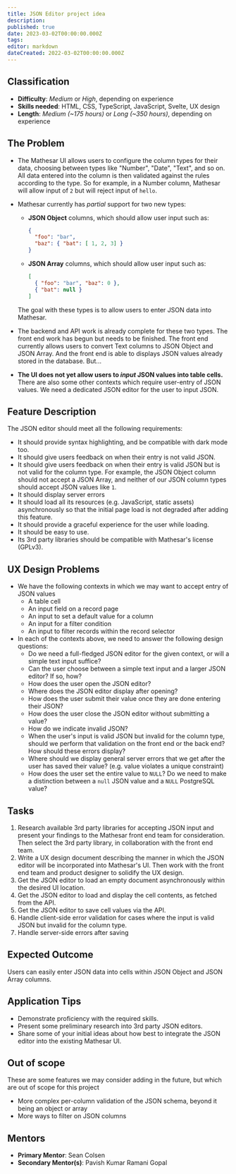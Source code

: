 ```yaml
---
title: JSON Editor project idea
description: 
published: true
date: 2023-03-02T00:00:00.000Z
tags: 
editor: markdown
dateCreated: 2022-03-02T00:00:00.000Z
---
```


## Classification

- **Difficulty**: *Medium* or *High*, depending on experience
- **Skills needed**: HTML, CSS, TypeScript, JavaScript, Svelte, UX design
- **Length**:  *Medium (~175 hours)* or *Long (~350 hours)*, depending on experience

## The Problem

- The Mathesar UI allows users to configure the column types for their data, choosing between types like "Number", "Date", "Text", and so on. All data entered into the column is then validated against the rules according to the type. So for example, in a Number column, Mathesar will allow input of `2` but will reject input of `hello`.

- Mathesar currently has *partial* support for two new types:

    - **JSON Object** columns, which should allow user input such as:
    
        ```json
        {
          "foo": "bar",
          "baz": { "bat": [ 1, 2, 3] }
        }
        ```

    - **JSON Array** columns, which should allow user input such as:
    
        ```json
        [
          { "foo": "bar", "baz": 0 },
          { "bat": null }
        ]
        ```

    The goal with these types is to allow users to enter JSON data into Mathesar.

- The backend and API work is already complete for these two types. The front end work has begun but needs to be finished. The front end currently allows users to convert Text columns to JSON Object and JSON Array. And the front end is able to displays JSON values already stored in the database. But...

- **The UI does not yet allow users to *input* JSON values into table cells.** There are also some other contexts which require user-entry of JSON values. We need a dedicated JSON editor for the user to input JSON.

## Feature Description

The JSON editor should meet all the following requirements:

- It should provide syntax highlighting, and be compatible with dark mode too.
- It should give users feedback on when their entry is not valid JSON.
- It should give users feedback on when their entry is valid JSON but is not valid for the column type. For example, the JSON Object column should not accept a JSON Array, and neither of our JSON column types should accept JSON values like `1`.
- It should display server errors 
- It should load all its resources (e.g. JavaScript, static assets) asynchronously so that the initial page load is not degraded after adding this feature.
- It should provide a graceful experience for the user while loading.
- It should be easy to use.
- Its 3rd party libraries should be compatible with Mathesar's license (GPLv3).

## UX Design Problems

- We have the following contexts in which we may want to accept entry of JSON values
    - A table cell
    - An input field on a record page
    - An input to set a default value for a column
    - An input for a filter condition
    - An input to filter records within the record selector
- In each of the contexts above, we need to answer the following design questions:
    - Do we need a full-fledged JSON editor for the given context, or will a simple text input suffice?
    - Can the user choose between a simple text input and a larger JSON editor? If so, how?
    - How does the user open the JSON editor?
    - Where does the JSON editor display after opening?
    - How does the user submit their value once they are done entering their JSON?
    - How does the user close the JSON editor without submitting a value?
    - How do we indicate invalid JSON?
    - When the user's input is valid JSON but invalid for the column type, should we perform that validation on the front end or the back end? How should these errors display?
    - Where should we display general server errors that we get after the user has saved their value? (e.g. value violates a unique constraint)
    - How does the user set the entire value to `NULL`? Do we need to make a distinction between a `null` JSON value and a `NULL` PostgreSQL value?

## Tasks

1. Research available 3rd party libraries for accepting JSON input and present your findings to the Mathesar front end team for consideration. Then select the 3rd party library, in collaboration with the front end team.
1. Write a UX design document describing the manner in which the JSON editor will be incorporated into Mathesar's UI. Then work with the front end team and product designer to solidify the UX design.
1. Get the JSON editor to load an empty document asynchronously within the desired UI location.
1. Get the JSON editor to load and display the cell contents, as fetched from the API.
1. Get the JSON editor to save cell values via the API.
1. Handle client-side error validation for cases where the input is valid JSON but invalid for the column type.
1. Handle server-side errors after saving

## Expected Outcome

Users can easily enter JSON data into cells within JSON Object and JSON Array columns.

## Application Tips

- Demonstrate proficiency with the required skills.
- Present some preliminary research into 3rd party JSON editors.
- Share some of your initial ideas about how best to integrate the JSON editor into the existing Mathesar UI.

## Out of scope

These are some features we may consider adding in the future, but which are out of scope for this project

- More complex per-column validation of the JSON schema, beyond it being an object or array
- More ways to filter on JSON columns

## Mentors

- **Primary Mentor**: Sean Colsen
- **Secondary Mentor(s)**: Pavish Kumar Ramani Gopal

